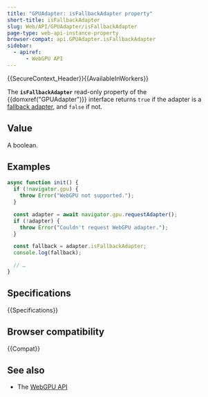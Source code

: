 ```yaml
---
title: "GPUAdapter: isFallbackAdapter property"
short-title: isFallbackAdapter
slug: Web/API/GPUAdapter/isFallbackAdapter
page-type: web-api-instance-property
browser-compat: api.GPUAdapter.isFallbackAdapter
sidebar:
  - apiref:
      - WebGPU API
---
```


{{SecureContext_Header}}{{AvailableInWorkers}}

The **`isFallbackAdapter`** read-only property of the
{{domxref("GPUAdapter")}} interface returns `true` if the adapter is a [fallback adapter](/en-US/docs/Web/API/GPU/requestAdapter#fallback_adapters), and `false` if not.

## Value

A boolean.

## Examples

```js
async function init() {
  if (!navigator.gpu) {
    throw Error("WebGPU not supported.");
  }

  const adapter = await navigator.gpu.requestAdapter();
  if (!adapter) {
    throw Error("Couldn't request WebGPU adapter.");
  }

  const fallback = adapter.isFallbackAdapter;
  console.log(fallback);

  // …
}
```

## Specifications

{{Specifications}}

## Browser compatibility

{{Compat}}

## See also

- The [WebGPU API](/en-US/docs/Web/API/WebGPU_API)
